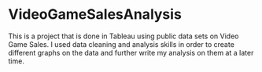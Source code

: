 # VideoGameSalesAnalysis
This is a project that is done in Tableau using public data sets on Video Game Sales. 
I used data cleaning and analysis skills in order to create different graphs on the data and further write my analysis on them at a later time.
